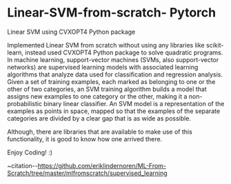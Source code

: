 # Linear-SVM-from-scratch- Pytorch
Linear SVM using CVXOPT4 Python package

Implemented Linear SVM from scratch without using any libraries like scikit-learn, instead used CVXOPT4 Python package to solve quadratic programs.
In machine learning, support-vector machines (SVMs, also support-vector networks) are supervised learning models with associated learning algorithms that analyze data used for classification and regression analysis. Given a set of training examples, each marked as belonging to one or the other of two categories, an SVM training algorithm builds a model that assigns new examples to one category or the other, making it a non-probabilistic binary linear classifier. An SVM model is a representation of the examples as points in space, mapped so that the examples of the separate categories are divided by a clear gap that is as wide as possible.

Although, there are libraries that are available to make use of this functionality, it is good to know how one arrived there.

Enjoy Coding! :)


~citation--https://github.com/eriklindernoren/ML-From-Scratch/tree/master/mlfromscratch/supervised_learning
